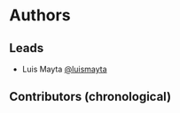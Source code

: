 <!-- Space: AnsibleRoleAuthorization -->
<!-- Parent: Project -->
<!-- Title: Project Authors -->

<!-- Label: AnsibleRoleAuthorization -->
<!-- Label: Project -->
<!-- Label: Authors -->
<!-- Include: docs/disclaimer.md -->
<!-- Include: ac:toc -->

# Authors

## Leads

- Luis Mayta [@luismayta](https://github.com/luismayta)

## Contributors (chronological)

